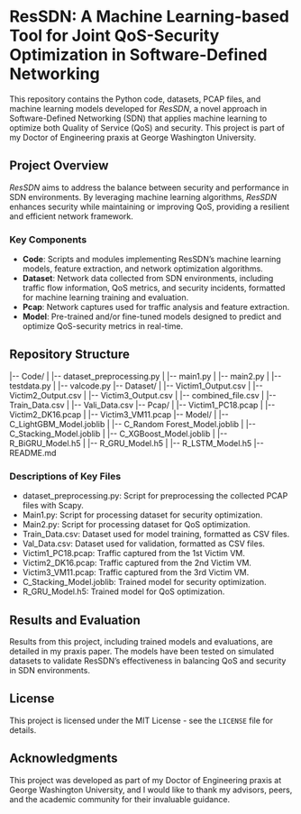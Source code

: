 # ResSDN: A Machine Learning-based Tool for Joint QoS-Security Optimization in Software-Defined Networking
This repository contains the Python code, datasets, PCAP files, and machine learning models developed for *ResSDN*, a novel approach in Software-Defined Networking (SDN) that applies machine learning to optimize both Quality of Service (QoS) and security. This project is part of my Doctor of Engineering praxis at George Washington University.

## Project Overview
*ResSDN* aims to address the balance between security and performance in SDN environments. By leveraging machine learning algorithms, *ResSDN* enhances security while maintaining or improving QoS, providing a resilient and efficient network framework.

### Key Components
- **Code**: Scripts and modules implementing ResSDN’s machine learning models, feature extraction, and network optimization algorithms.
- **Dataset**: Network data collected from SDN environments, including traffic flow information, QoS metrics, and security incidents, formatted for machine learning training and evaluation.
- **Pcap**: Network captures used for traffic analysis and feature extraction.
- **Model**: Pre-trained and/or fine-tuned models designed to predict and optimize QoS-security metrics in real-time.

## Repository Structure
|-- Code/
|   |-- dataset_preprocessing.py
|   |-- main1.py
|   |-- main2.py
|   |-- testdata.py
|   |-- valcode.py
|-- Dataset/
|   |-- Victim1_Output.csv
|   |-- Victim2_Output.csv
|   |-- Victim3_Output.csv
|   |-- combined_file.csv
|   |-- Train_Data.csv
|   |-- Vali_Data.csv
|-- Pcap/
|   |-- Victim1_PC18.pcap
|   |-- Victim2_DK16.pcap
|   |-- Victim3_VM11.pcap
|-- Model/
|   |-- C_LightGBM_Model.joblib
|   |-- C_Random Forest_Model.joblib
|   |-- C_Stacking_Model.joblib
|   |-- C_XGBoost_Model.joblib
|   |-- R_BiGRU_Model.h5
|   |-- R_GRU_Model.h5
|   |-- R_LSTM_Model.h5
|-- README.md

### Descriptions of Key Files
- dataset_preprocessing.py: Script for preprocessing the collected PCAP files with Scapy.
- Main1.py: Script for processing dataset for security optimization.
- Main2.py: Script for processing dataset for QoS optimization.
- Train_Data.csv: Dataset used for model training, formatted as CSV files.
- Val_Data.csv: Dataset used for validation, formatted as CSV files.
- Victim1_PC18.pcap: Traffic captured from the 1st Victim VM.
- Victim2_DK16.pcap: Traffic captured from the 2nd Victim VM.
- Victim3_VM11.pcap: Traffic captured from the 3rd Victim VM.
- C_Stacking_Model.joblib: Trained model for security optimization.
- R_GRU_Model.h5: Trained model for QoS optimization.

## Results and Evaluation
Results from this project, including trained models and evaluations, are detailed in my praxis paper. The models have been tested on simulated datasets to validate ResSDN’s effectiveness in balancing QoS and security in SDN environments.

## License
This project is licensed under the MIT License - see the `LICENSE` file for details.

## Acknowledgments
This project was developed as part of my Doctor of Engineering praxis at George Washington University, and I would like to thank my advisors, peers, and the academic community for their invaluable guidance.
